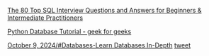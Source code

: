 [The 80 Top SQL Interview Questions and Answers for Beginners & Intermediate Practitioners](https://www.datacamp.com/blog/top-sql-interview-questions-and-answers-for-beginners-and-intermediate-practitioners)

[Python Database Tutorial - geek for geeks](https://www.geeksforgeeks.org/python-database-tutorial/)

[October 9, 2024/#Databases-Learn Databases In-Depth](https://www.freecodecamp.org/news/learn-databases-in-depth/)
[tweet](https://x.com/freeCodeCamp/status/1884406362563604849)

